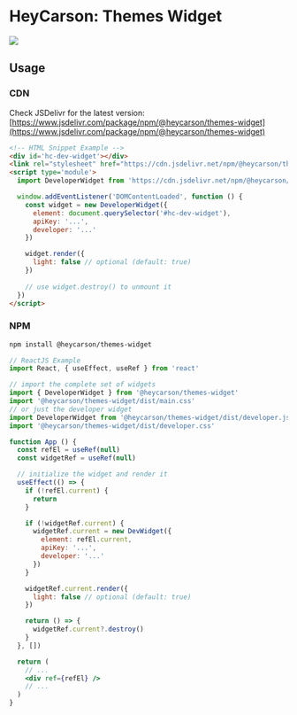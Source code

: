 # HeyCarson: Themes Widget

[![](https://data.jsdelivr.com/v1/package/npm/@heycarson/themes-widget/badge)](https://www.jsdelivr.com/package/npm/@heycarson/themes-widget)


## Usage


### CDN

Check JSDelivr for the latest version: [https://www.jsdelivr.com/package/npm/@heycarson/themes-widget](https://www.jsdelivr.com/package/npm/@heycarson/themes-widget)

```html
<!-- HTML Snippet Example -->
<div id='hc-dev-widget'></div>
<link rel="stylesheet" href="https://cdn.jsdelivr.net/npm/@heycarson/themes-widget@0.0.25/dist/developer.css">
<script type='module'>
  import DeveloperWidget from 'https://cdn.jsdelivr.net/npm/@heycarson/themes-widget@0.0.25/dist/developer.js'

  window.addEventListener('DOMContentLoaded', function () {
    const widget = new DeveloperWidget({
      element: document.querySelector('#hc-dev-widget'),
      apiKey: '...',
      developer: '...'
    })

    widget.render({
      light: false // optional (default: true)
    })
    
    // use widget.destroy() to unmount it
  })
</script>
```

### NPM

```bash
npm install @heycarson/themes-widget
```

```jsx
// ReactJS Example
import React, { useEffect, useRef } from 'react'

// import the complete set of widgets
import { DeveloperWidget } from '@heycarson/themes-widget'
import '@heycarson/themes-widget/dist/main.css'
// or just the developer widget
import DeveloperWidget from '@heycarson/themes-widget/dist/developer.js'
import '@heycarson/themes-widget/dist/developer.css'

function App () {
  const refEl = useRef(null)
  const widgetRef = useRef(null)

  // initialize the widget and render it
  useEffect(() => {
    if (!refEl.current) {
      return
    }

    if (!widgetRef.current) {
      widgetRef.current = new DevWidget({
        element: refEl.current,
        apiKey: '...',
        developer: '...'
      })
    }

    widgetRef.current.render({
      light: false // optional (default: true)
    })

    return () => {
      widgetRef.current?.destroy()
    }
  }, [])

  return (
    // ...
    <div ref={refEl} />
    // ...
  )
}

```
